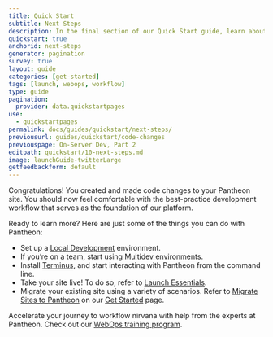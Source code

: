 ```yaml
---
title: Quick Start
subtitle: Next Steps
description: In the final section of our Quick Start guide, learn about common next steps for new Pantheon users.
quickstart: true
anchorid: next-steps
generator: pagination
survey: true
layout: guide
categories: [get-started]
tags: [launch, webops, workflow]
type: guide
pagination:
  provider: data.quickstartpages
use:
  - quickstartpages
permalink: docs/guides/quickstart/next-steps/
previousurl: guides/quickstart/code-changes
previouspage: On-Server Dev, Part 2
editpath: quickstart/10-next-steps.md
image: launchGuide-twitterLarge
getfeedbackform: default
---
```


Congratulations! You created and made code changes to your Pantheon site. You should now feel comfortable with the best-practice development workflow that serves as the foundation of our platform.

Ready to learn more? Here are just some of the things you can do with Pantheon:

- Set up a [Local Development](/local-development) environment.
- If you’re on a team, start using [Multidev environments](/guides/multidev).
- Install [Terminus](/guides/terminus), and start interacting with Pantheon from the command line.
- Take your site live! To do so, refer to [Launch Essentials](/guides/launch).
- Migrate your existing site using a variety of scenarios. Refer to [Migrate Sites to Pantheon](/guides/guided/) on our [Get Started](/get-started) page.

<Enablement title="Are you an agency?" link="https://pantheon.io/solutions/web-agency-success-tools?docs" >

Accelerate your journey to workflow nirvana with help from the experts at
Pantheon. Check out our [WebOps training program](https://pantheon.io/solutions/web-agency-success-tools?docs).

</Enablement>